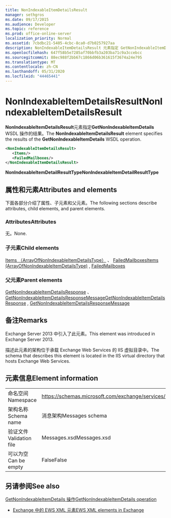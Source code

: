 ```yaml
---
title: NonIndexableItemDetailsResult
manager: sethgros
ms.date: 09/17/2015
ms.audience: Developer
ms.topic: reference
ms.prod: office-online-server
localization_priority: Normal
ms.assetid: 7cbdbc21-5405-4cbc-8ca0-d7b0257927aa
description: NonIndexableItemDetailsResult 元素指定 GetNonIndexableItemDetails WSDL 操作的结果。
ms.openlocfilehash: 647f58b5e7285af70bbfb3a203ba71c9a3ccebcc
ms.sourcegitcommit: 88ec988f2bb67c1866d06b361615f3674a24e795
ms.translationtype: MT
ms.contentlocale: zh-CN
ms.lasthandoff: 05/31/2020
ms.locfileid: "44465441"
---
```

# <a name="nonindexableitemdetailsresult"></a><span data-ttu-id="9ab8f-103">NonIndexableItemDetailsResult</span><span class="sxs-lookup"><span data-stu-id="9ab8f-103">NonIndexableItemDetailsResult</span></span>

<span data-ttu-id="9ab8f-104">**NonIndexableItemDetailsResult**元素指定**GetNonIndexableItemDetails** WSDL 操作的结果。</span><span class="sxs-lookup"><span data-stu-id="9ab8f-104">The **NonIndexableItemDetailsResult** element specifies the results of the **GetNonIndexableItemDetails** WSDL operation.</span></span> 
  
```XML
<NonIndexableItemDetailsResult>
   <Items/>
   <FailedMailboxes/>
</NonIndexableItemDetailsResult>
```

 <span data-ttu-id="9ab8f-105">**NonIndexableItemDetailResultType**</span><span class="sxs-lookup"><span data-stu-id="9ab8f-105">**NonIndexableItemDetailResultType**</span></span>
## <a name="attributes-and-elements"></a><span data-ttu-id="9ab8f-106">属性和元素</span><span class="sxs-lookup"><span data-stu-id="9ab8f-106">Attributes and elements</span></span>

<span data-ttu-id="9ab8f-107">下面各部分介绍了属性、子元素和父元素。</span><span class="sxs-lookup"><span data-stu-id="9ab8f-107">The following sections describe attributes, child elements, and parent elements.</span></span>
  
### <a name="attributes"></a><span data-ttu-id="9ab8f-108">Attributes</span><span class="sxs-lookup"><span data-stu-id="9ab8f-108">Attributes</span></span>

<span data-ttu-id="9ab8f-109">无。</span><span class="sxs-lookup"><span data-stu-id="9ab8f-109">None.</span></span>
  
### <a name="child-elements"></a><span data-ttu-id="9ab8f-110">子元素</span><span class="sxs-lookup"><span data-stu-id="9ab8f-110">Child elements</span></span>

<span data-ttu-id="9ab8f-111">[Items （ArrayOfNonIndexableItemDetailsType）](items-arrayofnonindexableitemdetailstype.md) 、 [FailedMailboxes](failedmailboxes.md)</span><span class="sxs-lookup"><span data-stu-id="9ab8f-111">[Items (ArrayOfNonIndexableItemDetailsType)](items-arrayofnonindexableitemdetailstype.md) , [FailedMailboxes](failedmailboxes.md)</span></span>
  
### <a name="parent-elements"></a><span data-ttu-id="9ab8f-112">父元素</span><span class="sxs-lookup"><span data-stu-id="9ab8f-112">Parent elements</span></span>

<span data-ttu-id="9ab8f-113">[GetNonIndexableItemDetailsResponse](getnonindexableitemdetailsresponse.md) 、 [GetNonIndexableItemDetailsResponseMessage](getnonindexableitemdetailsresponsemessage.md)</span><span class="sxs-lookup"><span data-stu-id="9ab8f-113">[GetNonIndexableItemDetailsResponse](getnonindexableitemdetailsresponse.md) , [GetNonIndexableItemDetailsResponseMessage](getnonindexableitemdetailsresponsemessage.md)</span></span>
  
## <a name="remarks"></a><span data-ttu-id="9ab8f-114">备注</span><span class="sxs-lookup"><span data-stu-id="9ab8f-114">Remarks</span></span>

<span data-ttu-id="9ab8f-115">Exchange Server 2013 中引入了此元素。</span><span class="sxs-lookup"><span data-stu-id="9ab8f-115">This element was introduced in Exchange Server 2013.</span></span>
  
<span data-ttu-id="9ab8f-116">描述此元素的架构位于承载 Exchange Web Services 的 IIS 虚拟目录中。</span><span class="sxs-lookup"><span data-stu-id="9ab8f-116">The schema that describes this element is located in the IIS virtual directory that hosts Exchange Web Services.</span></span>
  
## <a name="element-information"></a><span data-ttu-id="9ab8f-117">元素信息</span><span class="sxs-lookup"><span data-stu-id="9ab8f-117">Element information</span></span>

|||
|:-----|:-----|
|<span data-ttu-id="9ab8f-118">命名空间</span><span class="sxs-lookup"><span data-stu-id="9ab8f-118">Namespace</span></span>  <br/> |https://schemas.microsoft.com/exchange/services/2006/messages  <br/> |
|<span data-ttu-id="9ab8f-119">架构名称</span><span class="sxs-lookup"><span data-stu-id="9ab8f-119">Schema name</span></span>  <br/> |<span data-ttu-id="9ab8f-120">消息架构</span><span class="sxs-lookup"><span data-stu-id="9ab8f-120">Messages schema</span></span>  <br/> |
|<span data-ttu-id="9ab8f-121">验证文件</span><span class="sxs-lookup"><span data-stu-id="9ab8f-121">Validation file</span></span>  <br/> |<span data-ttu-id="9ab8f-122">Messages.xsd</span><span class="sxs-lookup"><span data-stu-id="9ab8f-122">Messages.xsd</span></span>  <br/> |
|<span data-ttu-id="9ab8f-123">可以为空</span><span class="sxs-lookup"><span data-stu-id="9ab8f-123">Can be empty</span></span>  <br/> |<span data-ttu-id="9ab8f-124">False</span><span class="sxs-lookup"><span data-stu-id="9ab8f-124">False</span></span>  <br/> |
   
## <a name="see-also"></a><span data-ttu-id="9ab8f-125">另请参阅</span><span class="sxs-lookup"><span data-stu-id="9ab8f-125">See also</span></span>



[<span data-ttu-id="9ab8f-126">GetNonIndexableItemDetails 操作</span><span class="sxs-lookup"><span data-stu-id="9ab8f-126">GetNonIndexableItemDetails operation</span></span>](getnonindexableitemdetails-operation.md)


- [<span data-ttu-id="9ab8f-127">Exchange 中的 EWS XML 元素</span><span class="sxs-lookup"><span data-stu-id="9ab8f-127">EWS XML elements in Exchange</span></span>](ews-xml-elements-in-exchange.md)

